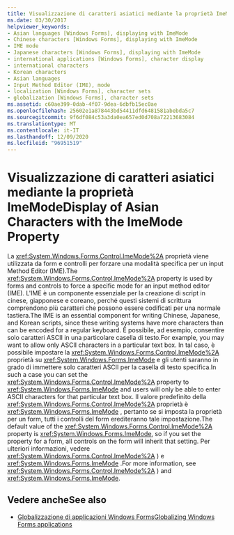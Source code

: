 ```yaml
---
title: Visualizzazione di caratteri asiatici mediante la proprietà ImeMode
ms.date: 03/30/2017
helpviewer_keywords:
- Asian languages [Windows Forms], displaying with ImeMode
- Chinese characters [Windows Forms], displaying with ImeMode
- IME mode
- Japanese characters [Windows Forms], displaying with ImeMode
- international applications [Windows Forms], character display
- international characters
- Korean characters
- Asian languages
- Input Method Editor (IME), mode
- localization [Windows Forms], character sets
- globalization [Windows Forms], character sets
ms.assetid: c60ae399-0dab-4f07-9dea-6dbfb15ec0ae
ms.openlocfilehash: 25602e1a878443bd54411dfd6481581abebda5c7
ms.sourcegitcommit: 9f6df084c53a3da0ea657ed0d708a72213683084
ms.translationtype: MT
ms.contentlocale: it-IT
ms.lasthandoff: 12/09/2020
ms.locfileid: "96951519"
---
```

# <a name="display-of-asian-characters-with-the-imemode-property"></a><span data-ttu-id="2e15b-102">Visualizzazione di caratteri asiatici mediante la proprietà ImeMode</span><span class="sxs-lookup"><span data-stu-id="2e15b-102">Display of Asian Characters with the ImeMode Property</span></span>
<span data-ttu-id="2e15b-103">La <xref:System.Windows.Forms.Control.ImeMode%2A> proprietà viene utilizzata da form e controlli per forzare una modalità specifica per un input Method Editor (IME).</span><span class="sxs-lookup"><span data-stu-id="2e15b-103">The <xref:System.Windows.Forms.Control.ImeMode%2A> property is used by forms and controls to force a specific mode for an input method editor (IME).</span></span> <span data-ttu-id="2e15b-104">L'IME è un componente essenziale per la creazione di script in cinese, giapponese e coreano, perché questi sistemi di scrittura comprendono più caratteri che possono essere codificati per una normale tastiera.</span><span class="sxs-lookup"><span data-stu-id="2e15b-104">The IME is an essential component for writing Chinese, Japanese, and Korean scripts, since these writing systems have more characters than can be encoded for a regular keyboard.</span></span> <span data-ttu-id="2e15b-105">È possibile, ad esempio, consentire solo caratteri ASCII in una particolare casella di testo.</span><span class="sxs-lookup"><span data-stu-id="2e15b-105">For example, you may want to allow only ASCII characters in a particular text box.</span></span> <span data-ttu-id="2e15b-106">In tal caso, è possibile impostare la <xref:System.Windows.Forms.Control.ImeMode%2A> proprietà su <xref:System.Windows.Forms.ImeMode> e gli utenti saranno in grado di immettere solo caratteri ASCII per la casella di testo specifica.</span><span class="sxs-lookup"><span data-stu-id="2e15b-106">In such a case you can set the <xref:System.Windows.Forms.Control.ImeMode%2A> property to <xref:System.Windows.Forms.ImeMode> and users will only be able to enter ASCII characters for that particular text box.</span></span> <span data-ttu-id="2e15b-107">Il valore predefinito della <xref:System.Windows.Forms.Control.ImeMode%2A> proprietà è <xref:System.Windows.Forms.ImeMode> , pertanto se si imposta la proprietà per un form, tutti i controlli del form erediteranno tale impostazione.</span><span class="sxs-lookup"><span data-stu-id="2e15b-107">The default value of the <xref:System.Windows.Forms.Control.ImeMode%2A> property is <xref:System.Windows.Forms.ImeMode>, so if you set the property for a form, all controls on the form will inherit that setting.</span></span> <span data-ttu-id="2e15b-108">Per ulteriori informazioni, vedere <xref:System.Windows.Forms.Control.ImeMode%2A> ) e <xref:System.Windows.Forms.ImeMode> .</span><span class="sxs-lookup"><span data-stu-id="2e15b-108">For more information, see <xref:System.Windows.Forms.Control.ImeMode%2A> ) and <xref:System.Windows.Forms.ImeMode>.</span></span>  
  
## <a name="see-also"></a><span data-ttu-id="2e15b-109">Vedere anche</span><span class="sxs-lookup"><span data-stu-id="2e15b-109">See also</span></span>

- [<span data-ttu-id="2e15b-110">Globalizzazione di applicazioni Windows Forms</span><span class="sxs-lookup"><span data-stu-id="2e15b-110">Globalizing Windows Forms applications</span></span>](globalizing-windows-forms.md)

